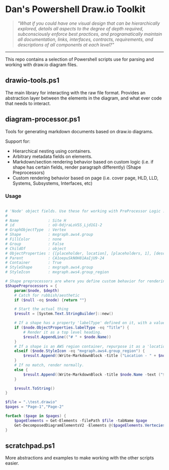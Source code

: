 # Dan's Powershell Draw.io Toolkit

>*"What if you could have one visual design that can be hierarchically explored, details all aspects to the degree of depth required, subconsciously enforce best practices, and programatically maintain all documentation, links, interfaces, contracts, requirements, and descriptions of all components at each level?"*

---

This repo contains a selection of Powershell scripts use for parsing and working with draw.io diagram files.

## drawio-tools.ps1

The main library for interacting with the raw file format. Provides an abstraction layer between the elements in the diagram, and what ever code that needs to interact.

## diagram-processor.ps1

Tools for generating markdown documents based on draw.io diagrams.

Support for:

- Hierarchical nesting using containers.
- Arbitrary metadata fields on elements.
- Markdown/section rendering behavior based on custom logic (i.e. if shape has certain fields, render paragraph differently) (Shape Preprocessors)
- Custom rendering behavior based on page (i.e. cover page, HLD, LLD, Systems, Subsystems, Interfaces, etc)

### Usage

```powershell

# 'Node' object fields. Use these for working with PreProcessor Logic :)
#
# Name             : Site H
# id               : oU-0djraLoVSS_Ljd1G1-2
# GraphObjectType  : Vertex
# Shape            : mxgraph.aws4.group
# FillColor        : none
# Group            : False
# ChildOf          : object
# ObjectProperties : {[placeholder, location], [placeholders, 1], [description, Foo Bar.], [id, oU-0djraLoVSS_Ljd1G1-2]…}
# Parent           : CA1oepuSkN0H81AaIjU9-24
# Container        : True
# StyleShape       : mxgraph.aws4.group
# StyleIcon        : mxgraph.aws4.group_region

# Shape preprocessors are where you define custom behavior for rendering the document. Each diagram element is fed through this based on a depth-first graph traversal that recursively explores all draw.io 'containers'.
$ShapePreprocessors = {
    param($node, $depth)
    # Catch for rubbish/aesthetic
    if ($null -eq $node) {return ""}

    # Start the actual thing
    $result = [System.Text.StringBuilder]::new()

    # If a shape has a property 'labelType' defined on it, with a value of "Title"...
    if ($node.ObjectProperties.labelType -eq "Title") {
        # Render it as a top level heading.
        $result.AppendLine(("# " + $node.Name))
    }
    # If a shape is an AWS region container, repurpose it as a 'location', and summarise it with the description field.
    elseif ($node.StyleIcon -eq "mxgraph.aws4.group_region") {
        $result.Append((Write-MarkdownBlock -title ("Location - " + $node.Name) -text ("$($node.ObjectProperties.description)`r`n`r`n") -level ($depth+1)))
    }
    # If no match, render normally.
    else {
        $result.Append((Write-MarkdownBlock -title $node.Name -text ("$($node.ObjectProperties.description)`r`n`r`n") -level ($depth+1)))
    }

    $result.ToString()
}

$file = ".\test.drawio"
$pages = "Page-1","Page-2"

forEach ($page in $pages) {
    $pageElements = Get-Elements -filePath $file -tabName $page
    Get-DecomposedDiagramElementsV2 -Elements @($pageElements.Vertecies) -ShapePreprocessors $ShapePreprocessors | Out-File "test-$page.md"
}
```

## scratchpad.ps1

More abstractions and examples to make working with the other scripts easier.